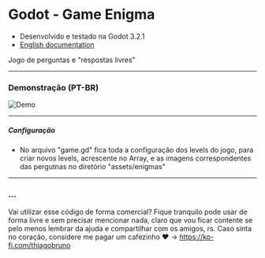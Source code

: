 # Godot - Game Enigma

- Desenvolvido e testado na Godot 3.2.1
- [English documentation](README.md)

Jogo de perguntas e "respostas livres"

----------

### Demonstração (PT-BR)

![Demo](exemplo1.gif)

----------

##### Configuração
- No arquivo "game.gd" fica toda a configuração dos levels do jogo, para criar novos levels, acrescente no Array, e as imagens correspondentes das pergutnas no diretório "assets/enigmas"

----------

### ...
Vai utilizar esse código de forma comercial? Fique tranquilo pode usar de forma livre e sem precisar mencionar nada, claro que vou ficar contente se pelo menos lembrar da ajuda e compartilhar com os amigos, rs. Caso sinta no coração, considere me pagar um cafezinho :heart: -> https://ko-fi.com/thiagobruno

